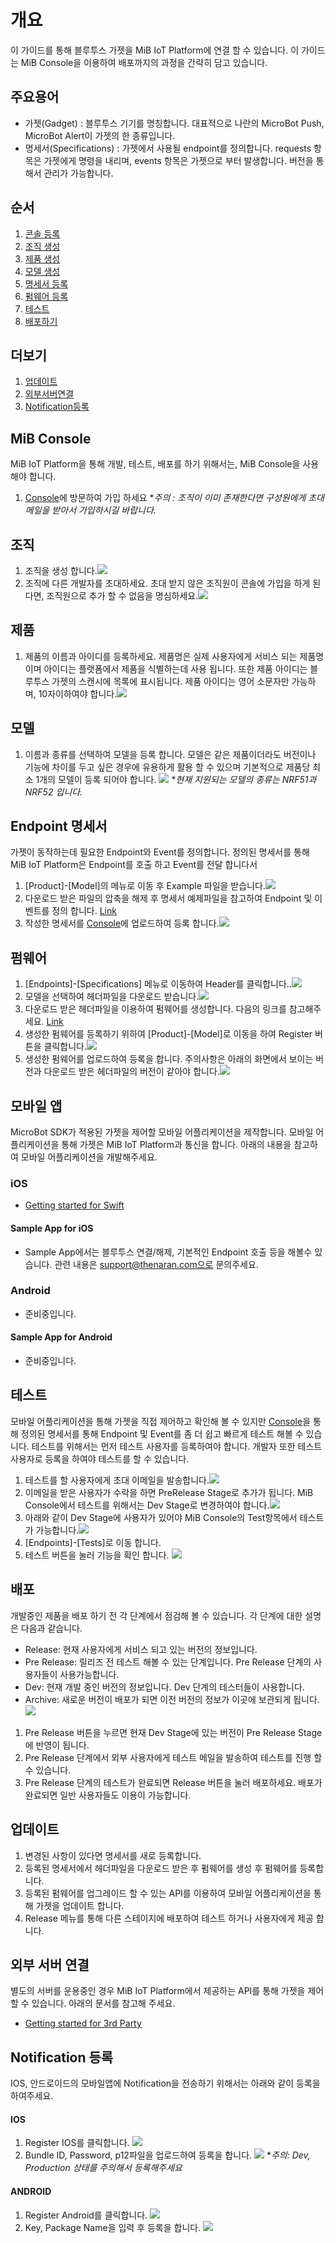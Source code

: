 
개요
====
이 가이드를 통해 블루투스 가젯을 MiB IoT Platform에 연결 할 수 있습니다. 이 가이드는 MiB Console을 이용하여 배포까지의 과정을 간략히 담고 있습니다.

## 주요용어
* 가젯(Gadget) : 블루투스 기기를 명칭합니다. 대표적으로 나란의 MicroBot Push, MicroBot Alert이 가젯의 한 종류입니다.
* 명세서(Specifications) : 가젯에서 사용될 endpoint를 정의합니다. requests 항목은 가젯에게 명령을 내리며, events 항목은 가젯으로 부터 발생합니다. 버전을 통해서 관리가 가능합니다.

## 순서
1. [콘솔 등록](#console)
1. [조직 생성](#organization)
1. [제품 생성](#product)
1. [모델 생성](#model)
1. [명세서 등록](#endpoint)
1. [펌웨어 등록](#firmware)
1. [테스트](#test)
1. [배포하기](#release)

## 더보기
1. [업데이트](#update)
1. [외부서버연결](#3rd)
1. [Notification등록](#noti)

## <a name="console"></a>MiB Console
MiB IoT Platform을 통해 개발, 테스트, 배포를 하기 위해서는, MiB Console을 사용해야 합니다.

1. [Console](https://console.mib.io)에 방문하여 가입 하세요
**주의 : 조직이 이미 존재한다면 구성원에게 초대메일을 받아서 가입하시길 바랍니다.*

## <a name="organization"></a>조직
1. 조직을 생성 합니다.![](../images/org_create.png)
1. 조직에 다른 개발자를 초대하세요. 초대 받지 않은 조직원이 콘솔에 가입을 하게 된다면, 조직원으로 추가 할 수 없음을 명심하세요.![](../images/organization_member.png)

## <a name="product"></a>제품
1. 제품의 이름과 아이디를 등록하세요. 제품명은 실제 사용자에게 서비스 되는 제품명이며 아이디는 플랫폼에서 제품을 식별하는데 사용 됩니다. 또한 제품 아이디는 블루투스 가젯의 스캔시에 목록에 표시됩니다. 제품 아이디는 영어 소문자만 가능하며, 10자이하여야 합니다.![](../images/prd_create.png)

## <a name="model"></a>모델
1. 이름과 종류를 선택하여 모델을 등록 합니다. 모델은 같은 제품이더라도 버전이나 기능에 차이를 두고 싶은 경우에 유용하게 활용 할 수 있으며 기본적으로 제품당 최소 1개의 모델이 등록 되어야 합니다. ![](../images/model_create.png)
	**현재 지원되는 모델의 종류는 NRF51과 NRF52 입니다.*

## <a name="endpoint"></a>Endpoint 명세서
가젯이 동작하는데 필요한 Endpoint와 Event를 정의합니다. 정의된 명세서를 통해 MiB IoT Platform은 Endpoint를 호출 하고 Event를 전달 합니다서

1. [Product]-[Model]의 메뉴로 이동 후 Example 파일을 받습니다.![](../images/example_download.png)
1. 다운로드 받은 파일의 압축을 해제 후 명세서 예제파일을 참고하여 Endpoint 및 이벤트를 정의 합니다. [Link](https://github.com/thenaran/document/blob/master/microbot-nrf/README.md#define-endpoints-or-events-on-microbotcloud)
1. 작성한 명세서를 [Console](https://console.mib.io)에 업로드하여 등록 합니다.![](../images/specifications_upload.png)

## <a name="firmware"></a>펌웨어
1. [Endpoints]-[Specifications] 메뉴로 이동하여 Header를 클릭합니다..![](../images/header_download.png)
1. 모델을 선택하여 헤더파일을 다운로드 받습니다.![](../images/header_download_select_model.png)
1. 다운로드 받은 헤더파일을 이용하여 펌웨어를 생성합니다. 다음의 링크를 참고해주세요. [Link](https://github.com/thenaran/document/blob/master/microbot-nrf/README.md)
1. 생성한 펌웨어를 등록하기 위하여 [Product]-[Model]로 이동을 하여 Register 버튼을 클릭합니다.![](../images/firmware_register.png)
1. 생성한 펌웨어를 업로드하여 등록을 합니다. 주의사항은 아래의 화면에서 보이는 버전과 다운로드 받은 헤더파일의 버전이 같아야 합니다.![](../images/firmware_register_detail.png)

## <a name="mobile"></a>모바일 앱
MicroBot SDK가 적용된 가젯을 제어할 모바일 어플리케이션을 제작합니다. 모바일 어플리케이션을 통해 가젯은 MiB IoT Platform과 통신을 합니다. 아래의 내용을 참고하여 모바일 어플리케이션을 개발해주세요.
### iOS
* [Getting started for Swift](https://github.com/thenaran/document/blob/master/microbot-swift/README.md)

#### Sample App for iOS
* Sample App에서는 블루투스 연결/해제, 기본적인 Endpoint 호출 등을 해볼수 있습니다. 관련 내용은 support@thenaran.com으로 문의주세요.

### Android
* 준비중입니다.

#### Sample App for Android
* 준비중입니다.

## <a name="test"></a>테스트
모바일 어플리케이션을 통해 가젯을 직접 제어하고 확인해 볼 수 있지만 [Console](https://console.mib.io)을 통해 정의된 명세서를 통해 Endpoint 및 Event를 좀 더 쉽고 빠르게 테스트 해볼 수 있습니다. 테스트를 위해서는 먼저 테스트 사용자를 등록하여야 합니다. 개발자 또한 테스트 사용자로 등록을 하여야 테스트를 할 수 있습니다.

1. 테스트를 할 사용자에게 초대 이메일을 발송합니다.![](../images/tester_invite.png)
1. 이메일을 받은 사용자가 수락을 하면 PreRelease Stage로 추가가 됩니다. MiB Console에서 테스트를 위해서는 Dev Stage로 변경하여야 합니다.![](../images/tester_pre_release_stage.png)
1. 아래와 같이 Dev Stage에 사용자가 있어야 MiB Console의 Test항목에서 테스트가 가능합니다.![](../images/tester_dev_stage.png)
1. [Endpoints]-[Tests]로 이동 합니다.
1. 테스트 버튼을 눌러 기능을 확인 합니다. ![](../images/test_gadget.png)

## <a name="release"></a>배포
개발중인 제품을 배포 하기 전 각 단계에서 점검해 볼 수 있습니다. 각 단계에 대한 설명은 다음과 같습니다.

* Release: 현재 사용자에게 서비스 되고 있는 버전의 정보입니다.
* Pre Release: 릴리즈 전 테스트 해볼 수 있는 단계입니다. Pre Release 단계의 사용자들이 사용가능합니다.
* Dev: 현재 개발 중인 버전의 정보입니다. Dev 단계의 테스터들이 사용합니다.
* Archive: 새로운 버전이 배포가 되면 이전 버전의 정보가 이곳에 보관되게 됩니다.
![](../images/release.png)

1. Pre Release 버튼을 누르면 현재 Dev Stage에 있는 버전이 Pre Release Stage에 반영이 됩니다.
1. Pre Release 단계에서 외부 사용자에게 테스트 메일을 발송하여 테스트를 진행 할 수 있습니다.
1. Pre Release 단계의 테스트가 완료되면 Release 버튼을 눌러 배포하세요. 배포가 완료되면 일반 사용자들도 이용이 가능합니다.

## <a name="update"></a>업데이트
1. 변경된 사항이 있다면 명세서를 새로 등록합니다.
1. 등록된 명세서에서 헤더파일을 다운로드 받은 후 펌웨어를 생성 후 펌웨어를 등록합니다.
1. 등록된 펌웨어를 업그레이드 할 수 있는 API를 이용하여 모바일 어플리케이션을 통해 가젯을 업데이트 합니다.
1. Release 메뉴를 통해 다른 스테이지에 배포하여 테스트 하거나 사용자에게 제공 합니다.

## <a name="3rd"></a>외부 서버 연결
별도의 서버를 운용중인 경우 MiB IoT Platform에서 제공하는 API를 통해 가젯을 제어할 수 있습니다. 아래의 문서를 참고해 주세요.

* [Getting started for 3rd Party](https://github.com/thenaran/document/blob/master/microbot-cloud/3rdapis.md)

## <a name="noti"></a>Notification 등록
IOS, 안드로이드의 모바일앱에 Notification을 전송하기 위해서는 아래와 같이 등록을 하여주세요.

#### IOS
1. Register IOS를 클릭합니다. ![](../images/notification_ios.png)
1. Bundle ID, Password, p12파일을 업로드하여 등록을 합니다. ![](../images/noti_ios.png)
**주의: Dev, Production 상태를 주의해서 등록해주세요*

#### ANDROID
1. Register Android를 클릭합니다. ![](../images/notification_android.png)
1. Key, Package Name을 입력 후 등록을 합니다. ![](../images/noti_android.png)
